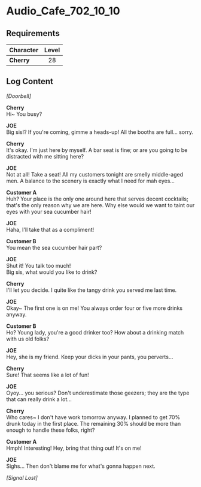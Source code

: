 # Audio_Cafe_702_10_10
## Requirements
|Character |Level|
|----------|:---:|
|**Cherry**| 28  |

## Log Content
*\[Doorbell\]*

**Cherry**<br>
Hi\~ You busy?

**JOE**<br>
Big sis!? If you're coming, gimme a heads\-up! All the booths are full... sorry.

**Cherry**<br>
It's okay. I'm just here by myself. A bar seat is fine; or are you going to be distracted with me sitting here?

**JOE**<br>
Not at all! Take a seat! All my customers tonight are smelly middle\-aged men. A balance to the scenery is exactly what I need for mah eyes...

**Customer A**<br>
Huh? Your place is the only one around here that serves decent cocktails; that's the only reason why we are here. Why else would we want to taint our eyes with your sea cucumber hair!

**JOE**<br>
Haha, I'll take that as a compliment!

**Customer B**<br>
You mean the sea cucumber hair part?

**JOE**<br>
Shut it! You talk too much!<br>
Big sis, what would you like to drink?

**Cherry**<br>
I'll let you decide. I quite like the tangy drink you served me last time.

**JOE**<br>
Okay\~ The first one is on me! You always order four or five more drinks anyway.

**Customer B**<br>
Ho? Young lady, you're a good drinker too? How about a drinking match with us old folks?

**JOE**<br>
Hey, she is my friend. Keep your dicks in your pants, you perverts...

**Cherry**<br>
Sure! That seems like a lot of fun!

**JOE**<br>
Oyoy... you serious? Don't underestimate those geezers; they are the type that can really drink a lot...

**Cherry**<br>
Who cares\~ I don't have work tomorrow anyway. I planned to get 70% drunk today in the first place. The remaining 30% should be more than enough to handle these folks, right?

**Customer A**<br>
Hmph! Interesting! Hey, bring that thing out! It's on me!

**JOE**<br>
Sighs... Then don't blame me for what's gonna happen next.

*[Signal Lost]*